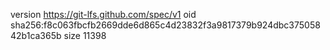 version https://git-lfs.github.com/spec/v1
oid sha256:f8c063fbcfb2669dde6d865c4d23832f3a9817379b924dbc37505842b1ca365b
size 11398
